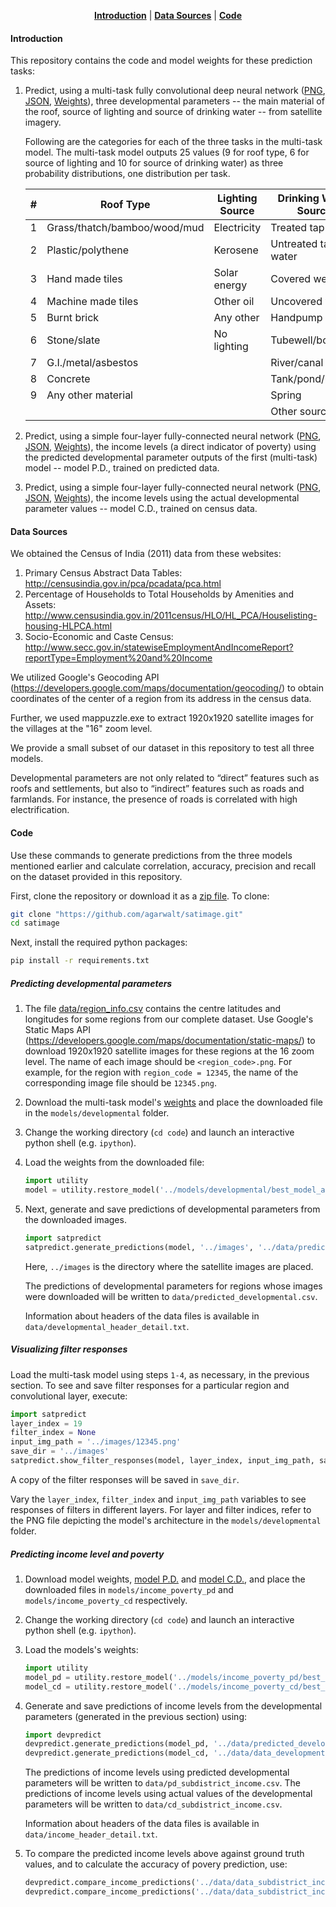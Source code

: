 <p align="center">
<b><a href="#introduction">Introduction</a></b>
|
<b><a href="#data-sources">Data Sources</a></b>
|
<b><a href="#code">Code</a></b>
<br>

#### Introduction

This repository contains the code and model weights for these prediction tasks:

1. Predict, using a multi-task fully convolutional deep neural network (<a href="models/developmental/model.png" target="_blank">PNG</a>, <a href="models/developmental/best_model_architecture.json" target="_blank">JSON</a>, <a href="https://www.dropbox.com/s/187e6zp2or2s9ni/best_model_weights.h5?dl=0" target="_blank">Weights</a>), three developmental parameters -- the main material of the roof, source of lighting and source of drinking water -- from satellite imagery.

	Following are the categories for each of the three tasks in the multi-task model. The multi-task model outputs 25 values (9 for roof type, 6 for source of lighting and 10 for source of drinking water) as three probability distributions, one distribution per task.

	| # | Roof Type        			| Lighting Source           		| Drinking Water Source   	|
	| - | --------------------------------- | ------------------------------------- | ----------------------------- |
	| 1 | Grass/thatch/bamboo/wood/mud      | Electricity 				| Treated tap-water 		|
	| 2 | Plastic/polythene      		| Kerosene 				| Untreated tap-water 		|
	| 3 | Hand made tiles      		| Solar energy 				| Covered well 			|
	| 4 | Machine made tiles      		| Other oil 				| Uncovered well 		|
	| 5 | Burnt brick      			| Any other 				| Handpump	 		|
	| 6 | Stone/slate      			| No lighting 				| Tubewell/borehole 		|
	| 7 | G.I./metal/asbestos      		| 	 				| River/canal	 		|
	| 8 | Concrete      			| 	 				| Tank/pond/lake		| 
	| 9 | Any other material		|					| Spring			|
	|   |			      		| 	 				| Other source	 		|
	

2. Predict, using a simple four-layer fully-connected neural network (<a href="models/income_poverty_pd/model.png" target="_blank">PNG</a>, <a href="models/income_poverty_pd/best_model_architecture.json" target="_blank">JSON</a>, <a href="https://www.dropbox.com/s/ml3hkms3nlx0k0u/best_model_weights.h5?dl=0" target="_blank">Weights</a>), the income levels (a direct indicator of poverty) using the predicted developmental parameter outputs of the first (multi-task) model -- model P.D., trained on predicted data.

3. Predict, using a simple four-layer fully-connected neural network (<a href="models/income_poverty_cd/model.png" target="_blank">PNG</a>, <a href="models/income_poverty_cd/best_model_architecture.json" target="_blank">JSON</a>, <a href="https://www.dropbox.com/s/jk6xhloa6946y9s/best_model_weights.h5?dl=0" target="_blank">Weights</a>), the income levels using the actual developmental parameter values -- model C.D., trained on census data.


#### Data Sources

We obtained the Census of India (2011) data from these websites: 

1. Primary Census Abstract Data Tables: <a href="http://censusindia.gov.in/pca/pcadata/pca.html" target="_blank">http://censusindia.gov.in/pca/pcadata/pca.html</a>
2. Percentage of Households to Total Households by Amenities and Assets: <a href="http://www.censusindia.gov.in/2011census/HLO/HL_PCA/Houselisting-housing-HLPCA.html" target="_blank">http://www.censusindia.gov.in/2011census/HLO/HL_PCA/Houselisting-housing-HLPCA.html</a>
3. Socio-Economic and Caste Census: <a href="http://www.secc.gov.in/statewiseEmploymentAndIncomeReport?reportType=Employment%20and%20Income" target="_blank">http://www.secc.gov.in/statewiseEmploymentAndIncomeReport?reportType=Employment%20and%20Income</a>

We utilized Google's Geocoding API (https://developers.google.com/maps/documentation/geocoding/) to obtain coordinates of the center of a region from its address in the census data.  

Further, we used mappuzzle.exe to extract 1920x1920 satellite images for the villages at the "16" zoom level.

We provide a small subset of our dataset in this repository to test all three models.

Developmental parameters are not only related to “direct” features such as roofs and settlements, but also to “indirect” features such as roads and farmlands. For instance, the presence of roads is correlated with high electrification.

#### Code

Use these commands to generate predictions from the three models mentioned earlier and calculate correlation, accuracy, precision and recall on the dataset provided in this repository.

First, clone the repository or download it as a <a href="https://github.com/agarwalt/satimage/archive/master.zip" target="_blank">zip file</a>. To clone:

```bash
git clone "https://github.com/agarwalt/satimage.git"
cd satimage
```

Next, install the required python packages: 
```bash
pip install -r requirements.txt
```

##### Predicting developmental parameters

1. The file <a href="data/region_info.csv" target="_blank">data/region_info.csv</a> contains the centre latitudes and longitudes for some regions from our complete dataset. Use Google's Static Maps API (https://developers.google.com/maps/documentation/static-maps/) to download 1920x1920 satellite images for these regions at the 16 zoom level. The name of each image should be `<region_code>.png`. For example, for the region with `region_code = 12345`, the name of the corresponding image file should be `12345.png`.
2. Download the multi-task model's <a href="https://www.dropbox.com/s/187e6zp2or2s9ni/best_model_weights.h5?dl=0" target="_blank">weights</a> and place the downloaded file in the `models/developmental` folder.
3. Change the working directory (`cd code`) and launch an interactive python shell (e.g. `ipython`).
4. Load the weights from the downloaded file: 
   ```python
   import utility
   model = utility.restore_model('../models/developmental/best_model_architecture.json', '../models/developmental/best_model_weights.h5')
   ``` 
5. Next, generate and save predictions of developmental parameters from the downloaded images.
   ```python
   import satpredict
   satpredict.generate_predictions(model, '../images', '../data/predicted_developmental.csv')
   ```
   
   Here, `../images` is the directory where the satellite images are placed. 
   
   The predictions of developmental parameters for regions whose images were downloaded will be written to `data/predicted_developmental.csv`.
   
   Information about headers of the data files is available in `data/developmental_header_detail.txt`.
 
##### Visualizing filter responses

Load the multi-task model using steps `1-4`, as necessary, in the previous section. To see and save filter responses for a particular region and convolutional layer, execute:

```python
import satpredict
layer_index = 19
filter_index = None
input_img_path = '../images/12345.png'
save_dir = '../images'
satpredict.show_filter_responses(model, layer_index, input_img_path, save_dir, filter_index)
```

A copy of the filter responses will be saved in `save_dir`.

Vary the `layer_index`, `filter_index` and `input_img_path` variables to see responses of filters in different layers. For layer and filter indices, refer to the PNG file depicting the model's architecture in the `models/developmental` folder.

##### Predicting income level and poverty

1. Download model weights, <a href="https://www.dropbox.com/s/ml3hkms3nlx0k0u/best_model_weights.h5?dl=0" target="_blank">model P.D.</a> and <a href="https://www.dropbox.com/s/jk6xhloa6946y9s/best_model_weights.h5?dl=0" target="_blank">model C.D.</a>, and place the downloaded files in `models/income_poverty_pd` and `models/income_poverty_cd` respectively.
3. Change the working directory (`cd code`) and launch an interactive python shell (e.g. `ipython`).
4. Load the models's weights: 
   ```python
   import utility
   model_pd = utility.restore_model('../models/income_poverty_pd/best_model_architecture.json', '../models/income_poverty_pd/best_model_weights.h5')
   model_cd = utility.restore_model('../models/income_poverty_cd/best_model_architecture.json', '../models/income_poverty_cd/best_model_weights.h5')
   ``` 
5. Generate and save predictions of income levels from the developmental parameters (generated in the previous section) using:
   ```python
   import devpredict
   devpredict.generate_predictions(model_pd, '../data/predicted_developmental.csv', '../data/region_info.csv', '../data/pd_subdistrict_income.csv')
   devpredict.generate_predictions(model_cd, '../data/data_developmental.csv', '../data/region_info.csv', '../data/cd_subdistrict_income.csv')
   ```
   
   The predictions of income levels using predicted developmental parameters will be written to `data/pd_subdistrict_income.csv`. The predictions of income levels using actual values of the developmental parameters will be written to `data/cd_subdistrict_income.csv`.
   
   Information about headers of the data files is available in `data/income_header_detail.txt`.

6. To compare the predicted income levels above against ground truth values, and to calculate the accuracy of povery prediction, use:
   ```python
   devpredict.compare_income_predictions('../data/data_subdistrict_income.csv', '../data/pd_subdistrict_income.csv')  # For model trained on predicted data, model P.D.
   devpredict.compare_income_predictions('../data/data_subdistrict_income.csv', '../data/cd_subdistrict_income.csv')  # For model trained on census data, model C.D.
   ```

